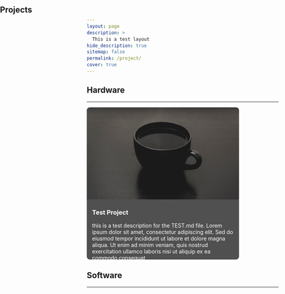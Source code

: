 ```yaml
---
layout: page
description: >
  This is a test layout
hide_description: true
sitemap: false
permalink: /project/
cover: true
---
```


<section>

  <link rel="stylesheet" href="/style.css">
  <div class="hero-container">
	<h1 class="hero glitch layers" data-text="Projects" style="position: absolute; top: 5px; left: 0px;">
  	<span>Projects</span></h1>
  </div>

</section>


## Hardware
---
<div style="display: flex; flex-wrap: wrap; gap: 20px;">

<div style="width: 400px;">
  <div style="flex: 1 1 calc(50% - 10px); box-sizing: border-box; position: relative; height: 400px;">
    <a href="https://tiredperson47.github.io/project/Test" style="display: block; position: relative; height: 100%; width: 100%;">
      <img src="/assets/img/steve-harvey@0,5x.jpg" alt="Test Project" style="width: 100%; height: 100%; max-height: 275px; object-fit: cover; border-radius: 8px;"/>
     <div style="padding: 1em; background: #505050; color: white; border-radius: 0 0 8px 8px; position: absolute; bottom: 0; left: 0; right: 0; max-height: 130px; overflow-y: auto;">
        <h3 style="margin-top: 10px; white-space: nowrap; overflow: hidden; text-overflow: ellipsis;">Test Project</h3>
        <p style="white-space: normal; margin: 0;">this is a test description for the TEST.md file. Lorem ipsum dolor sit amet, consectetur adipiscing elit. Sed do eiusmod tempor incididunt ut labore et dolore magna aliqua. Ut enim ad minim veniam, quis nostrud exercitation ullamco laboris nisi ut aliquip ex ea commodo consequat</p>
      </div>
    </a>
  </div>
</div>
<!-- Add more posts here -->
</div>

## Software
---
<div style="display: flex; flex-wrap: wrap; gap: 20px;">
<!-- Add more posts here -->
</div>